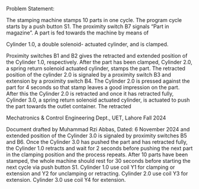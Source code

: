 Problem Statement:

The stamping machine stamps 10
parts in one cycle. The program
cycle starts by a push button S1.
The proximity switch B7 signals
“Part in magazine”. A part is fed
towards the machine by means of

Cylinder 1.0, a double solenoid-
actuated cylinder, and is clamped.

Proximity switches B1 and B2
gives the retracted and extended
position of the Cylinder 1.0,
respectively. After the part has
been clamped, Cylinder 2.0, a
spring return solenoid actuated
cylinder, stamps the part. The
retracted position of the cylinder 2.0 is signaled by a proximity switch B3 and extension by a proximity
switch B4. The Cylinder 2.0 is pressed against the part for 4 seconds so that stamp leaves a good impression
on the part. After this the Cylinder 2.0 is retracted and once it has retracted fully, Cylinder 3.0, a spring
return solenoid actuated cylinder, is actuated to push the part towards the outlet container. The retracted

Mechatronics & Control Engineering Dept., UET, Lahore Fall 2024

Document drafted by Muhammad Rzi Abbas, Dated: 6 November 2024
and extended position of the Cylinder 3.0 is signaled by proximity switches B5 and B6. Once the Cylinder
3.0 has pushed the part and has retracted fully, the Cylinder 1.0 retracts and wait for 2 seconds before
pushing the next part in the clamping position and the process repeats. After 10 parts have been stamped,
the whole machine should rest for 30 seconds before starting the next cycle via push button S1.
Cylinder 1.0 use coil Y1 for clamping or extension and Y2 for unclamping or retracting.
Cylinder 2.0 use coil Y3 for extension.
Cylinder 3.0 use coil Y4 for extension.
